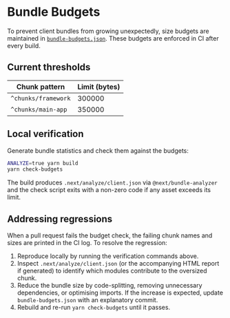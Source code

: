 # Bundle Budgets

To prevent client bundles from growing unexpectedly, size budgets are maintained in [`bundle-budgets.json`](../bundle-budgets.json).
These budgets are enforced in CI after every build.

## Current thresholds

| Chunk pattern | Limit (bytes) |
| ------------- | ------------- |
| `^chunks/framework` | 300000 |
| `^chunks/main-app` | 350000 |

## Local verification

Generate bundle statistics and check them against the budgets:

```bash
ANALYZE=true yarn build
yarn check-budgets
```

The build produces `.next/analyze/client.json` via `@next/bundle-analyzer` and the check script exits with a non-zero code if any asset exceeds its limit.

## Addressing regressions

When a pull request fails the budget check, the failing chunk names and sizes
are printed in the CI log. To resolve the regression:

1. Reproduce locally by running the verification commands above.
2. Inspect `.next/analyze/client.json` (or the accompanying HTML report if
   generated) to identify which modules contribute to the oversized chunk.
3. Reduce the bundle size by code-splitting, removing unnecessary dependencies,
   or optimising imports. If the increase is expected, update
   `bundle-budgets.json` with an explanatory commit.
4. Rebuild and re-run `yarn check-budgets` until it passes.
